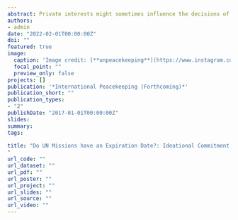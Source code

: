 ```yaml
---
abstract: Private interests might sometimes influence the decisions of troop-providers in contributing to UN peacekeeping missions. The pursuit of private benefits, however, affects how peacekeeping missions' mandates are fulfilled. Drawing on the conflict-of-interest theory, I argue that the functionality of UN peacekeeping operations is damaged when troop-providers are not ideationally committed to the UN. This article explores the effect of troop-providers' ideational commitment to the UN on the length of UN missions, conducting a duration analysis over all terminated and ongoing peacekeeping operations from April 1991 to December 2019. The results show that divergent interests within peacekeeping operations increase the time required to terminate UN missions. The article makes two major contributions. First, it evaluates *the length of missions* as an indicator of 'success' in peacekeeping operations; therefore, introduces it as a new dimension to assess peacekeeping effectiveness. Second, building a relationship between troop-providers' raison d'être and the length of missions, the article outlines important policy implications to the UN.    
authors:
- admin 
date: "2022-02-01T00:00:00Z" 
doi: ""
featured: true
image:
  caption: 'Image credit: [**unpeacekeeping**](https://www.instagram.com/unpeacekeeping/)'
  focal_point: ""
  preview_only: false
projects: []
publication: '*International Peacekeeping (Forthcoming)*'
publication_short: ""
publication_types:  
- "2"
publishDate: "2017-01-01T00:00:00Z"
slides: 
summary: 
tags:
 
title: "Do UN Missions have an Expiration Date?: Ideational Commitment to the UN and the Length of Missions
"
url_code: "" 
url_dataset: "" 
url_pdf: ""
url_poster: ""
url_project: ""
url_slides: ""
url_source: ""
url_video: ""
---
```


 

